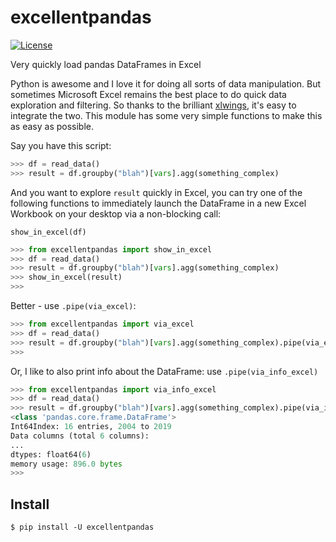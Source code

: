 # excellentpandas

[![License](http://img.shields.io/badge/license-MIT-blue.svg)](https://github.com/kinverarity1/excellentpandas/blob/master/LICENSE)

Very quickly load pandas DataFrames in Excel

Python is awesome and I love it for doing all sorts of data manipulation. But sometimes Microsoft Excel remains the best place to do quick data exploration and filtering. So thanks to the brilliant [xlwings](xlwings), it's easy to integrate the two. This module has some very simple functions to make this as easy as possible.

Say you have this script:

```python
>>> df = read_data()
>>> result = df.groupby("blah")[vars].agg(something_complex)
```

And you want to explore ``result`` quickly in Excel, you can try one of the following functions to immediately launch the DataFrame in a new Excel Workbook on your desktop via a non-blocking call:

``show_in_excel(df)``

```python
>>> from excellentpandas import show_in_excel
>>> df = read_data()
>>> result = df.groupby("blah")[vars].agg(something_complex)
>>> show_in_excel(result)
>>>
```

Better - use ``.pipe(via_excel)``:

```python
>>> from excellentpandas import via_excel
>>> df = read_data()
>>> result = df.groupby("blah")[vars].agg(something_complex).pipe(via_excel)
>>>
```

Or, I like to also print info about the DataFrame: use ``.pipe(via_info_excel)``

```python
>>> from excellentpandas import via_info_excel
>>> df = read_data()
>>> result = df.groupby("blah")[vars].agg(something_complex).pipe(via_info_excel)
<class 'pandas.core.frame.DataFrame'>
Int64Index: 16 entries, 2004 to 2019
Data columns (total 6 columns):
...
dtypes: float64(6)
memory usage: 896.0 bytes
>>>
```

## Install

```
$ pip install -U excellentpandas
```
